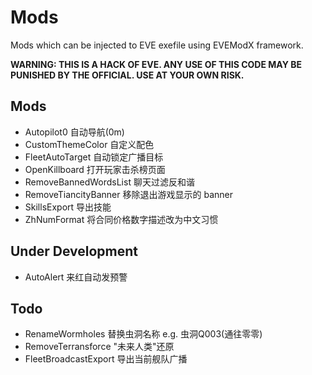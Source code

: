 # Mods
Mods which can be injected to EVE exefile using EVEModX framework.

**WARNING: THIS IS A HACK OF EVE. ANY USE OF THIS CODE MAY BE PUNISHED BY THE OFFICIAL. USE AT YOUR OWN RISK.**

## Mods
- Autopilot0 自动导航(0m)
- CustomThemeColor 自定义配色
- FleetAutoTarget 自动锁定广播目标
- OpenKillboard 打开玩家击杀榜页面
- RemoveBannedWordsList 聊天过滤反和谐
- RemoveTiancityBanner 移除退出游戏显示的 banner
- SkillsExport 导出技能
- ZhNumFormat 将合同价格数字描述改为中文习惯

## Under Development
- AutoAlert 来红自动发预警

## Todo
- RenameWormholes 替换虫洞名称 e.g. 虫洞Q003(通往零零)
- RemoveTerransforce "未来人类"还原
- FleetBroadcastExport 导出当前舰队广播

